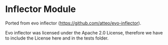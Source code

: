 # Inflector Module

Ported from evo inflector (https://github.com/atteo/evo-inflector). 

Evo inflector was licensed under the Apache 2.0 License, therefore we 
have to include the License here and in the tests folder. 